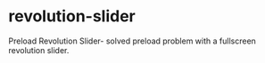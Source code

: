 # revolution-slider
Preload Revolution Slider- solved preload problem with a fullscreen revolution slider.
